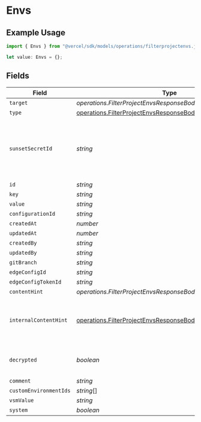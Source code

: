 # Envs

## Example Usage

```typescript
import { Envs } from "@vercel/sdk/models/operations/filterprojectenvs.js";

let value: Envs = {};
```

## Fields

| Field                                                                                                                                        | Type                                                                                                                                         | Required                                                                                                                                     | Description                                                                                                                                  |
| -------------------------------------------------------------------------------------------------------------------------------------------- | -------------------------------------------------------------------------------------------------------------------------------------------- | -------------------------------------------------------------------------------------------------------------------------------------------- | -------------------------------------------------------------------------------------------------------------------------------------------- |
| `target`                                                                                                                                     | *operations.FilterProjectEnvsResponseBodyProjectsTarget*                                                                                     | :heavy_minus_sign:                                                                                                                           | N/A                                                                                                                                          |
| `type`                                                                                                                                       | [operations.FilterProjectEnvsResponseBodyProjectsResponseType](../../models/operations/filterprojectenvsresponsebodyprojectsresponsetype.md) | :heavy_minus_sign:                                                                                                                           | N/A                                                                                                                                          |
| `sunsetSecretId`                                                                                                                             | *string*                                                                                                                                     | :heavy_minus_sign:                                                                                                                           | This is used to identiy variables that have been migrated from type secret to sensitive.                                                     |
| `id`                                                                                                                                         | *string*                                                                                                                                     | :heavy_minus_sign:                                                                                                                           | N/A                                                                                                                                          |
| `key`                                                                                                                                        | *string*                                                                                                                                     | :heavy_minus_sign:                                                                                                                           | N/A                                                                                                                                          |
| `value`                                                                                                                                      | *string*                                                                                                                                     | :heavy_minus_sign:                                                                                                                           | N/A                                                                                                                                          |
| `configurationId`                                                                                                                            | *string*                                                                                                                                     | :heavy_minus_sign:                                                                                                                           | N/A                                                                                                                                          |
| `createdAt`                                                                                                                                  | *number*                                                                                                                                     | :heavy_minus_sign:                                                                                                                           | N/A                                                                                                                                          |
| `updatedAt`                                                                                                                                  | *number*                                                                                                                                     | :heavy_minus_sign:                                                                                                                           | N/A                                                                                                                                          |
| `createdBy`                                                                                                                                  | *string*                                                                                                                                     | :heavy_minus_sign:                                                                                                                           | N/A                                                                                                                                          |
| `updatedBy`                                                                                                                                  | *string*                                                                                                                                     | :heavy_minus_sign:                                                                                                                           | N/A                                                                                                                                          |
| `gitBranch`                                                                                                                                  | *string*                                                                                                                                     | :heavy_minus_sign:                                                                                                                           | N/A                                                                                                                                          |
| `edgeConfigId`                                                                                                                               | *string*                                                                                                                                     | :heavy_minus_sign:                                                                                                                           | N/A                                                                                                                                          |
| `edgeConfigTokenId`                                                                                                                          | *string*                                                                                                                                     | :heavy_minus_sign:                                                                                                                           | N/A                                                                                                                                          |
| `contentHint`                                                                                                                                | *operations.FilterProjectEnvsResponseBodyContentHint*                                                                                        | :heavy_minus_sign:                                                                                                                           | N/A                                                                                                                                          |
| `internalContentHint`                                                                                                                        | [operations.FilterProjectEnvsResponseBodyInternalContentHint](../../models/operations/filterprojectenvsresponsebodyinternalcontenthint.md)   | :heavy_minus_sign:                                                                                                                           | Similar to `contentHints`, but should not be exposed to the user.                                                                            |
| `decrypted`                                                                                                                                  | *boolean*                                                                                                                                    | :heavy_minus_sign:                                                                                                                           | Whether `value` and `vsmValue` are decrypted.                                                                                                |
| `comment`                                                                                                                                    | *string*                                                                                                                                     | :heavy_minus_sign:                                                                                                                           | N/A                                                                                                                                          |
| `customEnvironmentIds`                                                                                                                       | *string*[]                                                                                                                                   | :heavy_minus_sign:                                                                                                                           | N/A                                                                                                                                          |
| `vsmValue`                                                                                                                                   | *string*                                                                                                                                     | :heavy_minus_sign:                                                                                                                           | N/A                                                                                                                                          |
| `system`                                                                                                                                     | *boolean*                                                                                                                                    | :heavy_minus_sign:                                                                                                                           | N/A                                                                                                                                          |